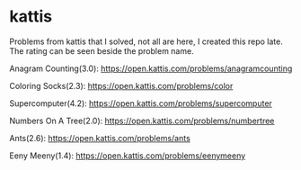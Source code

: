 # kattis
Problems from kattis that I solved, not all are here, I created this repo late. The rating can be seen beside the problem name.

Anagram Counting(3.0): https://open.kattis.com/problems/anagramcounting

Coloring Socks(2.3): https://open.kattis.com/problems/color

Supercomputer(4.2): https://open.kattis.com/problems/supercomputer

Numbers On A Tree(2.0): https://open.kattis.com/problems/numbertree

Ants(2.6): https://open.kattis.com/problems/ants

Eeny Meeny(1.4): https://open.kattis.com/problems/eenymeeny
